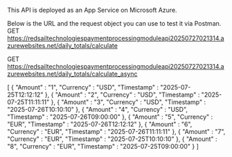 This API is deployed as an App Service on Microsoft Azure.

Below is the URL and the request object you can use to test it via Postman.
GET https://redsailtechnologiespaymentprocessingmoduleapi20250727021314.azurewebsites.net/daily_totals/calculate

GET https://redsailtechnologiespaymentprocessingmoduleapi20250727021314.azurewebsites.net/daily_totals/calculate_async

[
		{
			"Amount"    : "1",
			"Currency"  : "USD",
			"Timestamp" : "2025-07-25T12:12:12"
		},
		{
			"Amount"    : "2",
			"Currency"  : "USD",
			"Timestamp" : "2025-07-25T11:11:11"
		},
		{
			"Amount"    : "3",
			"Currency"  : "USD",
			"Timestamp" : "2025-07-26T10:10:10"
		},
		{
			"Amount"    : "4",
			"Currency"  : "USD",
			"Timestamp" : "2025-07-26T09:00:00"
		},
		{
			"Amount"    : "5",
			"Currency"  : "EUR",
			"Timestamp" : "2025-07-26T12:12:12"
		},
		{
			"Amount"    : "6",
			"Currency"  : "EUR",
			"Timestamp" : "2025-07-26T11:11:11"
		},
		{
			"Amount"    : "7",
			"Currency"  : "EUR",
			"Timestamp" : "2025-07-25T10:10:10"
		},
		{
			"Amount"    : "8",
			"Currency"  : "EUR",
			"Timestamp" : "2025-07-25T09:00:00"
		}
]
